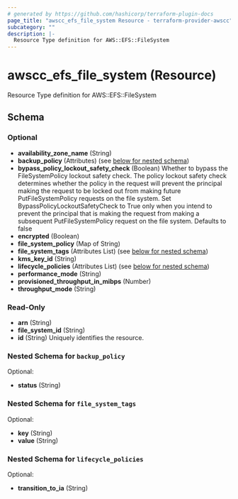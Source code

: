 ```yaml
---
# generated by https://github.com/hashicorp/terraform-plugin-docs
page_title: "awscc_efs_file_system Resource - terraform-provider-awscc"
subcategory: ""
description: |-
  Resource Type definition for AWS::EFS::FileSystem
---
```


# awscc_efs_file_system (Resource)

Resource Type definition for AWS::EFS::FileSystem



<!-- schema generated by tfplugindocs -->
## Schema

### Optional

- **availability_zone_name** (String)
- **backup_policy** (Attributes) (see [below for nested schema](#nestedatt--backup_policy))
- **bypass_policy_lockout_safety_check** (Boolean) Whether to bypass the FileSystemPolicy lockout safety check. The policy lockout safety check determines whether the policy in the request will prevent the principal making the request to be locked out from making future PutFileSystemPolicy requests on the file system. Set BypassPolicyLockoutSafetyCheck to True only when you intend to prevent the principal that is making the request from making a subsequent PutFileSystemPolicy request on the file system. Defaults to false
- **encrypted** (Boolean)
- **file_system_policy** (Map of String)
- **file_system_tags** (Attributes List) (see [below for nested schema](#nestedatt--file_system_tags))
- **kms_key_id** (String)
- **lifecycle_policies** (Attributes List) (see [below for nested schema](#nestedatt--lifecycle_policies))
- **performance_mode** (String)
- **provisioned_throughput_in_mibps** (Number)
- **throughput_mode** (String)

### Read-Only

- **arn** (String)
- **file_system_id** (String)
- **id** (String) Uniquely identifies the resource.

<a id="nestedatt--backup_policy"></a>
### Nested Schema for `backup_policy`

Optional:

- **status** (String)


<a id="nestedatt--file_system_tags"></a>
### Nested Schema for `file_system_tags`

Optional:

- **key** (String)
- **value** (String)


<a id="nestedatt--lifecycle_policies"></a>
### Nested Schema for `lifecycle_policies`

Optional:

- **transition_to_ia** (String)


